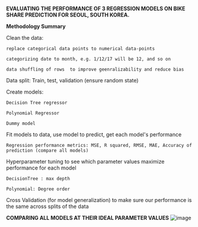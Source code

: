 **EVALUATING THE PERFORMANCE OF 3 REGRESSION MODELS ON BIKE SHARE PREDICTION FOR SEOUL, SOUTH KOREA.**

**Methodology Summary**

Clean the data: 
    
    replace categorical data points to numerical data-points 
    
    categorizing date to month, e.g. 1/12/17 will be 12, and so on
    
    data shuffling of rows  to improve geenralizability and reduce bias 

Data split: Train, test, validation (ensure random state)

Create models: 
    
    Decision Tree regressor
    
    Polynomial Regressor
    
    Dummy model

Fit models to data, use model to predict, get each model's performance 
    
    Regression performance metrics: MSE, R squared, RMSE, MAE, Accuracy of prediction (compare all models)

Hyperparameter tuning to see which parameter values maximize performance for each model 
    
    DecisionTree : max depth
    
    Polynomial: Degree order 

Cross Validation (for model generalization) to make sure our performance is the same across splits of the data 


**COMPARING ALL MODELS AT THEIR IDEAL PARAMETER VALUES**
![image](https://user-images.githubusercontent.com/98823082/182159701-a0204e73-01f4-431c-9bab-08ac4976ccbc.png)
